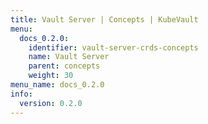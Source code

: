 ```yaml
---
title: Vault Server | Concepts | KubeVault
menu:
  docs_0.2.0:
    identifier: vault-server-crds-concepts
    name: Vault Server
    parent: concepts
    weight: 30
menu_name: docs_0.2.0
info:
  version: 0.2.0
---
```


